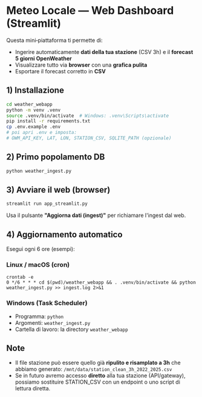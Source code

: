 # Meteo Locale — Web Dashboard (Streamlit)

Questa mini‑piattaforma ti permette di:
- Ingerire automaticamente **dati della tua stazione** (CSV 3h) e il **forecast 5 giorni OpenWeather**
- Visualizzare tutto via **browser** con una **grafica pulita**
- Esportare il forecast corretto in **CSV**

## 1) Installazione
```bash
cd weather_webapp
python -m venv .venv
source .venv/bin/activate  # Windows: .venv\Scripts\activate
pip install -r requirements.txt
cp .env.example .env
# poi apri .env e imposta:
# OWM_API_KEY, LAT, LON, STATION_CSV, SQLITE_PATH (opzionale)
```

## 2) Primo popolamento DB
```bash
python weather_ingest.py
```

## 3) Avviare il web (browser)
```bash
streamlit run app_streamlit.py
```
Usa il pulsante **"Aggiorna dati (ingest)"** per richiamare l'ingest dal web.

## 4) Aggiornamento automatico
Esegui ogni 6 ore (esempi):

### Linux / macOS (cron)
```
crontab -e
0 */6 * * * cd $(pwd)/weather_webapp && . .venv/bin/activate && python weather_ingest.py >> ingest.log 2>&1
```

### Windows (Task Scheduler)
- Programma: `python`
- Argomenti: `weather_ingest.py`
- Cartella di lavoro: la directory `weather_webapp`

## Note
- Il file stazione può essere quello già **ripulito e risamplato a 3h** che abbiamo generato: 
  `/mnt/data/station_clean_3h_2022_2025.csv`
- Se in futuro avremo accesso **diretto** alla tua stazione (API/gateway), possiamo sostituire STATION_CSV con un endpoint o uno script di lettura diretta.
